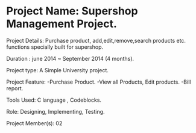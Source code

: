 # Project  Name: Supershop Management Project.

Project Details: Purchase product, add,edit,remove,search products etc. functions specially built for supershop.

Duration : june 2014 ~ September 2014 (4 months).

Project type: A Simple University project.

Project  Feature: 
-Purchase Product.
-View all Products, Edit products.
-Bill report.

Tools Used:  C language , Codeblocks.

Role: Designing, Implementing, Testing.

Project Member(s): 02

